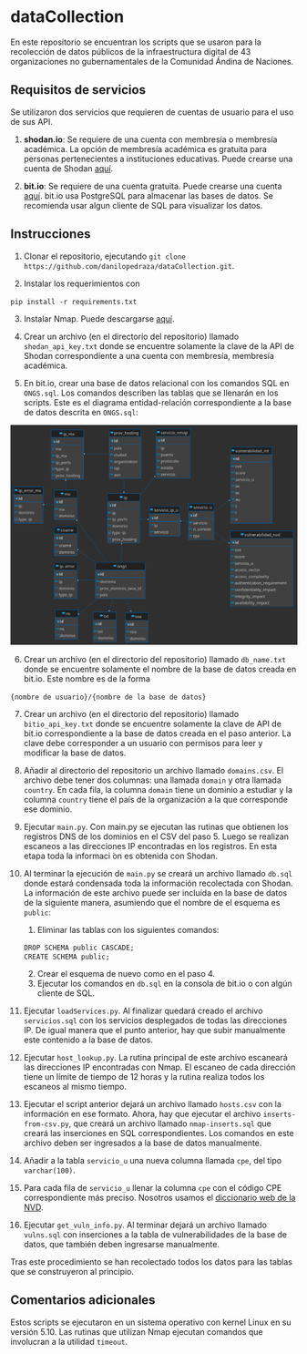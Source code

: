 # dataCollection

En este repositorio se encuentran los scripts que se usaron para la recolección de datos públicos de la infraestructura digital de 43 organizaciones no gubernamentales de la Comunidad Ándina de Naciones.

## Requisitos de servicios

Se utilizaron dos servicios que requieren de cuentas de usuario para el uso de sus API.

1. **shodan.io**: Se requiere de una cuenta con membresía o membresía académica. La opción de membresía académica es gratuita para personas pertenecientes a instituciones educativas. Puede crearse una cuenta de Shodan [aquí](https://account.shodan.io/register).

2. **bit.io**: Se requiere de una cuenta gratuita. Puede crearse una cuenta [aquí](https://bit.io/register). bit.io usa PostgreSQL para almacenar las bases de datos. Se recomienda usar algun cliente de SQL para visualizar los datos.

## Instrucciones

1. Clonar el repositorio, ejecutando `git clone https://github.com/danilopedraza/dataCollection.git`.

2. Instalar los requerimientos con

``pip install -r requirements.txt``

3. Instalar Nmap. Puede descargarse [aquí](https://nmap.org/download).

4. Crear un archivo (en el directorio del repositorio) llamado `shodan_api_key.txt` donde se encuentre solamente la clave de la API de Shodan correspondiente a una cuenta con membresía, membresía académica.

5. En bit.io, crear una base de datos relacional con los comandos SQL en `ONGS.sql`. Los comandos describen las tablas que se llenarán en los scripts. Este es el diagrama entidad-relación correspondiente a la base de datos descrita en `ONGS.sql`:

![Diagrama ER](./ER_Diagram.png)

6. Crear un archivo (en el directorio del repositorio) llamado `db_name.txt` donde se encuentre solamente el nombre de la base de datos creada en bit.io. Este nombre es de la forma

``{nombre de usuario}/{nombre de la base de datos}``

7. Crear un archivo (en el directorio del repositorio) llamado `bitio_api_key.txt` donde se encuentre solamente la clave de API de bit.io correspondiente a la base de datos creada en el paso anterior. La clave debe corresponder a un usuario con permisos para leer y modificar la base de datos.

8. Añadir al directorio del repositorio un archivo llamado `domains.csv`. El archivo debe tener dos columnas: una llamada `domain` y otra llamada `country`. En cada fila, la columna `domain` tiene un dominio a estudiar y la columna `country` tiene el país de la organización a la que corresponde ese dominio.

9. Ejecutar `main.py`. Con main.py se ejecutan las rutinas
que obtienen los registros DNS de los dominios en el
CSV del paso 5. Luego se realizan escaneos a las
direcciones IP encontradas en los registros. En esta etapa
toda la informaci ́on es obtenida con Shodan.

10. Al terminar la ejecución de `main.py` se creará un archivo llamado `db.sql` donde estará condensada toda la información recolectada con Shodan. La información de este archivo puede ser incluída en la base de datos de la siguiente manera, asumiendo que el nombre de el esquema es `public`:
    1. Eliminar las tablas con los siguientes comandos:

    ```
    DROP SCHEMA public CASCADE;
    CREATE SCHEMA public;
    ```

    2. Crear el esquema de nuevo como en el paso 4.
    3. Ejecutar los comandos en `db.sql` en la consola de bit.io o con algún cliente de SQL.

11. Ejecutar `loadServices.py`. Al finalizar quedará creado el archivo `servicios.sql` con los servicios desplegados de todas las direcciones IP. De igual manera que el punto anterior, hay que subir manualmente este contenido a la base de datos.

12. Ejecutar `host_lookup.py`. La rutina principal de este archivo escaneará las direcciones IP encontradas con Nmap. El escaneo de cada dirección tiene un límite de tiempo de 12 horas y la rutina realiza todos los escaneos al mismo tiempo.

13. Ejecutar el script anterior dejará un archivo llamado `hosts.csv` con la información en ese formato. Ahora, hay que ejecutar el archivo `inserts-from-csv.py`, que creará un archivo llamado `nmap-inserts.sql` que creará las
inserciones en SQL correspondientes. Los comandos en este archivo deben ser ingresados a la base de datos manualmente.

14. Añadir a la tabla `servicio_u` una nueva columna llamada `cpe`, del tipo `varchar(100)`.

15. Para cada fila de `servicio_u` llenar la columna `cpe` con el código CPE correspondiente más preciso. Nosotros usamos el [diccionario web de la NVD](https://nvd.nist.gov/products/cpe/search).

16. Ejecutar `get_vuln_info.py`. Al terminar dejará un archivo llamado `vulns.sql` con inserciones a la tabla de vulnerabilidades de la base de datos, que también deben ingresarse manualmente.

Tras este procedimiento se han recolectado todos los datos para las tablas que se construyeron al principio.


## Comentarios adicionales

Estos scripts se ejecutaron en un sistema operativo con kernel Linux en su versión 5.10. Las rutinas que utilizan Nmap ejecutan comandos que involucran a la utilidad `timeout`.
